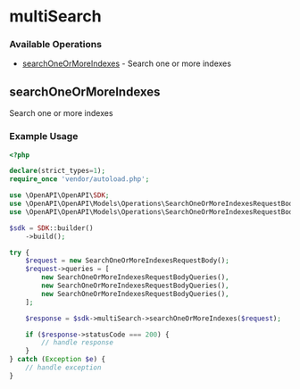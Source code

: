 # multiSearch

### Available Operations

* [searchOneOrMoreIndexes](#searchoneormoreindexes) - Search one or more indexes

## searchOneOrMoreIndexes

Search one or more indexes

### Example Usage

```php
<?php

declare(strict_types=1);
require_once 'vendor/autoload.php';

use \OpenAPI\OpenAPI\SDK;
use \OpenAPI\OpenAPI\Models\Operations\SearchOneOrMoreIndexesRequestBody;
use \OpenAPI\OpenAPI\Models\Operations\SearchOneOrMoreIndexesRequestBodyQueries;

$sdk = SDK::builder()
    ->build();

try {
    $request = new SearchOneOrMoreIndexesRequestBody();
    $request->queries = [
        new SearchOneOrMoreIndexesRequestBodyQueries(),
        new SearchOneOrMoreIndexesRequestBodyQueries(),
        new SearchOneOrMoreIndexesRequestBodyQueries(),
    ];

    $response = $sdk->multiSearch->searchOneOrMoreIndexes($request);

    if ($response->statusCode === 200) {
        // handle response
    }
} catch (Exception $e) {
    // handle exception
}
```
